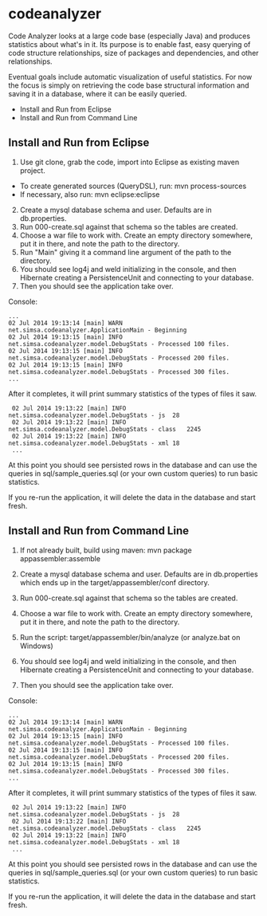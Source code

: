 codeanalyzer
============

Code Analyzer looks at a large code base (especially Java) and produces statistics about what's in it.  Its purpose is to enable
fast, easy querying of code structure relationships, size of packages and dependencies, and other relationships.

Eventual goals include automatic visualization of useful statistics.  For now the focus is simply on retrieving 
the code base structural information and saving it in a database, where it can be easily queried. 

* Install and Run from Eclipse
* Install and Run from Command Line



Install and Run from Eclipse
-----------------------------
1. Use git clone, grab the code, import into Eclipse as existing maven project.
  * To create generated sources (QueryDSL), run:  mvn process-sources
  * If necessary, also run:  mvn eclipse:eclipse 
2. Create a mysql database schema and user. Defaults are in db.properties.
3. Run 000-create.sql against that schema so the tables are created.
4. Choose a war file to work with. Create an empty directory somewhere, put it in there, and note the path to the directory.
5. Run "Main" giving it a command line argument of the path to the directory.
6. You should see log4j and weld initializing in the console, and then Hibernate creating 
   a PersistenceUnit and connecting to your database.
7. Then you should see the application take over.

Console:

    ...
    02 Jul 2014 19:13:14 [main] WARN  net.simsa.codeanalyzer.ApplicationMain - Beginning
    02 Jul 2014 19:13:15 [main] INFO  net.simsa.codeanalyzer.model.DebugStats - Processed 100 files.
    02 Jul 2014 19:13:15 [main] INFO  net.simsa.codeanalyzer.model.DebugStats - Processed 200 files.
    02 Jul 2014 19:13:15 [main] INFO  net.simsa.codeanalyzer.model.DebugStats - Processed 300 files.
    ...

After it completes, it will print summary statistics of the types of files it saw.

     02 Jul 2014 19:13:22 [main] INFO  net.simsa.codeanalyzer.model.DebugStats - js  28
     02 Jul 2014 19:13:22 [main] INFO  net.simsa.codeanalyzer.model.DebugStats - class   2245
     02 Jul 2014 19:13:22 [main] INFO  net.simsa.codeanalyzer.model.DebugStats - xml 18
     ...

At this point you should see persisted rows in the database and can use the queries 
in sql/sample_queries.sql (or your own custom queries) to run basic statistics.

If you re-run the application, it will delete the data in the database and start fresh.


Install and Run from Command Line
----------------------------------
1. If not already built, build using maven:  mvn package appassembler:assemble
2. Create a mysql database schema and user. Defaults are in db.properties which ends up in the target/appassembler/conf directory.
3. Run 000-create.sql against that schema so the tables are created.
4. Choose a war file to work with. Create an empty directory somewhere, put it in there, and note the path to the directory.
5. Run the script: target/appassembler/bin/analyze  (or analyze.bat on Windows)

6. You should see log4j and weld initializing in the console, and then Hibernate creating 
   a PersistenceUnit and connecting to your database.
7. Then you should see the application take over.

Console:

    ...
    02 Jul 2014 19:13:14 [main] WARN  net.simsa.codeanalyzer.ApplicationMain - Beginning
    02 Jul 2014 19:13:15 [main] INFO  net.simsa.codeanalyzer.model.DebugStats - Processed 100 files.
    02 Jul 2014 19:13:15 [main] INFO  net.simsa.codeanalyzer.model.DebugStats - Processed 200 files.
    02 Jul 2014 19:13:15 [main] INFO  net.simsa.codeanalyzer.model.DebugStats - Processed 300 files.
    ...

After it completes, it will print summary statistics of the types of files it saw.

     02 Jul 2014 19:13:22 [main] INFO  net.simsa.codeanalyzer.model.DebugStats - js  28
     02 Jul 2014 19:13:22 [main] INFO  net.simsa.codeanalyzer.model.DebugStats - class   2245
     02 Jul 2014 19:13:22 [main] INFO  net.simsa.codeanalyzer.model.DebugStats - xml 18
     ...

At this point you should see persisted rows in the database and can use the queries 
in sql/sample_queries.sql (or your own custom queries) to run basic statistics.

If you re-run the application, it will delete the data in the database and start fresh.
